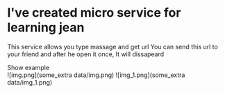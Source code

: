 # I've created micro service for learning jean
This service allows you type massage and get url
You can send this url to your friend and after he open it once, It will dissapeard

Show example  
![img.png](some_extra data/img.png)
![img_1.png](some_extra data/img_1.png)
